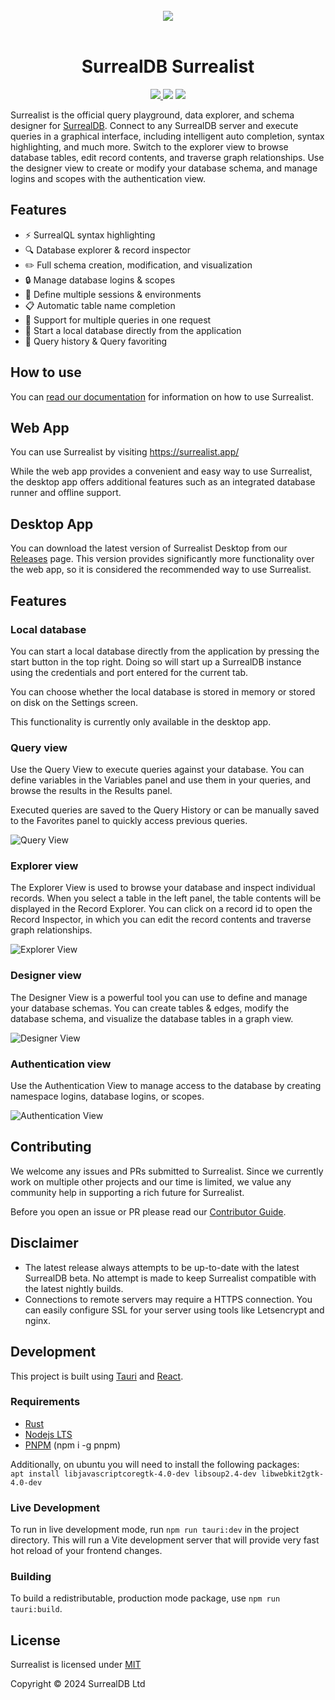 <br>

<div align="center">
	<img src=".github/branding/banner.png">
</div>

<br>

<h1 align="center">
	SurrealDB Surrealist
</h1>

<p align="center">
  <a href="https://github.com/surrealdb/surrealist/blob/master/LICENSE">
    <img src="https://img.shields.io/github/license/surrealdb/surrealist"> 
  </a>
  <img src="https://img.shields.io/github/repo-size/surrealdb/surrealist">
  <img src="https://img.shields.io/github/contributors/surrealdb/surrealist">
</p>

Surrealist is the official query playground, data explorer, and schema designer for [SurrealDB](https://surrealdb.com/). Connect to any SurrealDB server and execute queries in a graphical interface, including intelligent auto completion, syntax highlighting, and much more. Switch to the explorer view to browse database tables, edit record contents, and traverse graph relationships. Use the designer view to create or modify your database schema, and manage logins and scopes with the authentication view.

## Features
- ⚡ SurrealQL syntax highlighting
- 🔍 Database explorer & record inspector
- ✏️ Full schema creation, modification, and visualization
- 🔒 Manage database logins & scopes
- 📌 Define multiple sessions & environments
- 📋 Automatic table name completion
- 💫 Support for multiple queries in one request
- 🔭 Start a local database directly from the application
- 📜 Query history & Query favoriting

## How to use
You can [read our documentation](https://docs.surrealdb.com/docs/tools/surrealist) for information on how to use Surrealist.

## Web App
You can use Surrealist by visiting https://surrealist.app/

While the web app provides a convenient and easy way to use Surrealist, the desktop app offers additional features such as an integrated database runner and offline support.

## Desktop App
You can download the latest version of Surrealist Desktop from our [Releases](https://github.com/surrealdb/surrealist/releases) page. This version provides significantly more functionality over the web app, so it is considered the recommended way to use Surrealist.

## Features

### Local database
You can start a local database directly from the application by pressing the start button in the top right. Doing so will start up a SurrealDB instance using the credentials and port entered for the current tab.

You can choose whether the local database is stored in memory or stored on disk on the Settings screen.

This functionality is currently only available in the desktop app.

### Query view
Use the Query View to execute queries against your database. You can define variables in the Variables panel and use them in your queries, and browse the results in the Results panel.

Executed queries are saved to the Query History or can be manually saved to the Favorites panel to quickly access previous queries.

![Query View](.github/branding/query-view.png)

### Explorer view
The Explorer View is used to browse your database and inspect individual records. When you select a table in the left panel, the table contents will be displayed in the Record Explorer. You can click on a record id to open the Record Inspector, in which you can edit the record contents and traverse graph relationships.

![Explorer View](.github/branding/explorer-view.png)

### Designer view
The Designer View is a powerful tool you can use to define and manage your database schemas. You can create tables & edges, modify the database schema, and visualize the database tables in a graph view.

![Designer View](.github/branding/designer-view.png)

### Authentication view
Use the Authentication View to manage access to the database by creating namespace logins, database logins, or scopes.

![Authentication View](.github/branding/authentication-view.png)

## Contributing
We welcome any issues and PRs submitted to Surrealist. Since we currently work on multiple other projects and our time is limited, we value any community help in supporting a rich future for Surrealist.

Before you open an issue or PR please read our [Contributor Guide](CONTRIBUTING.md).

## Disclaimer
- The latest release always attempts to be up-to-date with the latest SurrealDB beta. No attempt is made to keep Surrealist compatible with the latest nightly builds.
- Connections to remote servers may require a HTTPS connection. You can easily configure SSL for your server using tools like Letsencrypt and nginx.

## Development
This project is built using [Tauri](https://tauri.app) and [React](https://reactjs.org/).

### Requirements
- [Rust](https://www.rust-lang.org/tools/install)
- [Nodejs LTS](https://nodejs.org/en/)
- [PNPM](https://pnpm.io/) (npm i -g pnpm)

Additionally, on ubuntu you will need to install the following packages: \
`apt install libjavascriptcoregtk-4.0-dev libsoup2.4-dev libwebkit2gtk-4.0-dev`

### Live Development

To run in live development mode, run `npm run tauri:dev` in the project directory. This will run a Vite development
server that will provide very fast hot reload of your frontend changes.

### Building

To build a redistributable, production mode package, use `npm run tauri:build`.

## License

Surrealist is licensed under [MIT](LICENSE)

Copyright © 2024 SurrealDB Ltd
